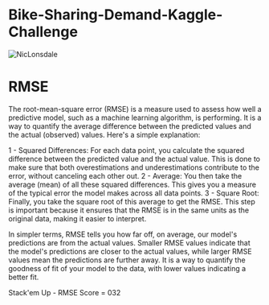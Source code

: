 # Bike-Sharing-Demand-Kaggle-Challenge

![NicLonsdale](https://github.com/UKVeteran/Bike-Sharing-Demand-Kaggle-Challenge/assets/39216339/de6bed44-ba5e-4462-bfaa-9e90280d64ee)

# RMSE
The root-mean-square error (RMSE) is a measure used to assess how well a predictive model, such as a machine learning algorithm, is performing. It is a way to quantify the average difference between the predicted values and the actual (observed) values. Here's a simple explanation:

1 - Squared Differences: For each data point, you calculate the squared difference between the predicted value and the actual value. This is done to make sure that both overestimations and underestimations contribute to the error, without canceling each other out.
2 - Average: You then take the average (mean) of all these squared differences. This gives you a measure of the typical error the model makes across all data points.
3 - Square Root: Finally, you take the square root of this average to get the RMSE. This step is important because it ensures that the RMSE is in the same units as the original data, making it easier to interpret.

In simpler terms, RMSE tells you how far off, on average, our model's predictions are from the actual values. Smaller RMSE values indicate that the model's predictions are closer to the actual values, while larger RMSE values mean the predictions are further away. It is a way to quantify the goodness of fit of your model to the data, with lower values indicating a better fit.

Stack'em Up - RMSE Score = 032

